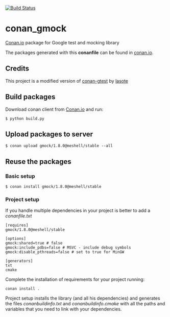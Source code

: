 [![Build Status](https://travis-ci.org/meshell/conan_gmock.svg)](https://travis-ci.org/meshell/conan_mock)


# conan_gmock

[Conan.io](https://conan.io) package for Google test and mocking library

The packages generated with this **conanfile** can be found in [conan.io](https://conan.io/source/gmock/1.8.0/meshell/stable).

## Credits

This project is a modified version of [conan-gtest](https://github.com/lasote/conan-gtest) by [lasote](https://github.com/lasote)

## Build packages

Download conan client from [Conan.io](https://conan.io) and run:

    $ python build.py

## Upload packages to server

    $ conan upload gmock/1.8.0@meshell/stable --all

## Reuse the packages

### Basic setup

    $ conan install gmock/1.8.0@meshell/stable

### Project setup

If you handle multiple dependencies in your project is better to add a *conanfile.txt*

    [requires]
    gmock/1.8.0@meshell/stable

    [options]
    gmock:shared=true # false
    gmock:include_pdbs=false # MSVC - include debug symbols
    gmock:disable_pthreads=false # set to true for MinGW

    [generators]
    txt
    cmake

Complete the installation of requirements for your project running:</small></span>

    conan install .

Project setup installs the library (and all his dependencies) and generates the files *conanbuildinfo.txt* and *conanbuildinfo.cmake* with all the paths and variables that you need to link with your dependencies.
